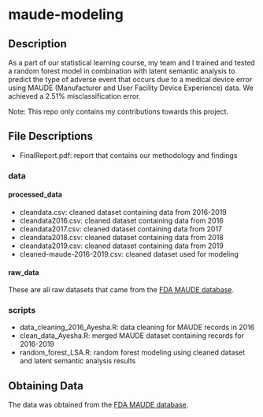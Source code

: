 # maude-modeling

## Description
As a part of our statistical learning course, my team and I trained and tested a random forest model in combination with latent semantic analysis to predict the type of adverse event that occurs due to a medical device error using MAUDE (Manufacturer and User Facility Device Experience) data. We achieved a 2.51% misclassification error.

Note: This repo only contains my contributions towards this project.

## File Descriptions
- FinalReport.pdf: report that contains our methodology and findings

### data
#### processed_data 
- cleandata.csv: cleaned dataset containing data from 2016-2019
- cleandata2016.csv: cleaned dataset containing data from 2016
- cleandata2017.csv: cleaned dataset containing data from 2017
- cleandata2018.csv: cleaned dataset containing data from 2018
- cleandata2019.csv: cleaned dataset containing data from 2019
- cleaned-maude-2016-2019.csv: cleaned dataset used for modeling

#### raw_data 
These are all raw datasets that came from the [FDA MAUDE database](https://www.fda.gov/medical-devices/mandatory-reporting-requirements-manufacturers-importers-and-device-user-facilities/about-manufacturer-and-user-facility-device-experience-maude). 

### scripts 
- data_cleaning_2016_Ayesha.R: data cleaning for MAUDE records in 2016 
- clean_data_Ayesha.R: merged MAUDE dataset containing records for 2016-2019
- random_forest_LSA.R: random forest modeling using cleaned dataset and latent semantic analysis results 

## Obtaining Data 
The data was obtained from the [FDA MAUDE database](https://www.fda.gov/medical-devices/mandatory-reporting-requirements-manufacturers-importers-and-device-user-facilities/about-manufacturer-and-user-facility-device-experience-maude).  
